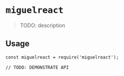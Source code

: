 # `miguelreact`

> TODO: description

## Usage

```
const miguelreact = require('miguelreact');

// TODO: DEMONSTRATE API
```
